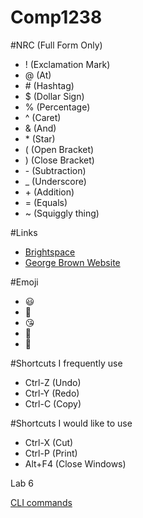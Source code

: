 # Comp1238
#NRC (Full Form Only)

- ! (Exclamation Mark)
- @ (At)
- \# (Hashtag)
- $ (Dollar Sign)
- % (Percentage)
- ^ (Caret)
- & (And)
- \* (Star)
- ( (Open Bracket)
- ) (Close Bracket)
- \- (Subtraction)
- _ (Underscore)
- \+ (Addition)
- = (Equals)
- ~ (Squiggly thing)

#Links

- [Brightspace](https://learn.georgebrown.ca/d2l/home)
- [George Brown Website](https://www.georgebrown.ca/)

#Emoji
- 😃
- 🥶
- 😘
- 🙁
- 🤪

#Shortcuts I frequently use

- Ctrl-Z (Undo)
- Ctrl-Y (Redo)
- Ctrl-C (Copy)

#Shortcuts I would like to use

- Ctrl-X (Cut)
- Ctrl-P (Print)
- Alt+F4 (Close Windows)

Lab 6

[CLI commands](Docs/Cli.md)